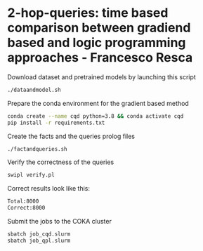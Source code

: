 # 2-hop-queries: time based comparison between gradiend based and logic programming approaches - Francesco Resca

Download dataset and pretrained models by launching this script
```bash
./dataandmodel.sh
```

Prepare the conda environment for the gradient based method
```bash
conda create --name cqd python=3.8 && conda activate cqd
pip install -r requirements.txt
```

Create the facts and the queries prolog files
```bash
./factandqueries.sh
```

Verify the correctness of the queries
```bash
swipl verify.pl
```
Correct results look like this:
```bash
Total:8000
Correct:8000
```

Submit the jobs to the COKA cluster
```bash
sbatch job_cqd.slurm
sbatch job_qpl.slurm
```